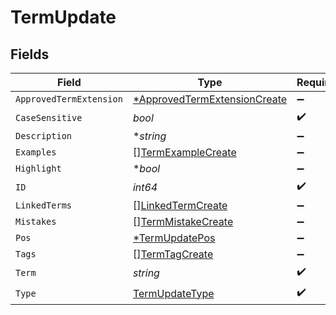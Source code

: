 # TermUpdate


## Fields

| Field                                                                              | Type                                                                               | Required                                                                           | Description                                                                        |
| ---------------------------------------------------------------------------------- | ---------------------------------------------------------------------------------- | ---------------------------------------------------------------------------------- | ---------------------------------------------------------------------------------- |
| `ApprovedTermExtension`                                                            | [*ApprovedTermExtensionCreate](../../models/shared/approvedtermextensioncreate.md) | :heavy_minus_sign:                                                                 | N/A                                                                                |
| `CaseSensitive`                                                                    | *bool*                                                                             | :heavy_check_mark:                                                                 | N/A                                                                                |
| `Description`                                                                      | **string*                                                                          | :heavy_minus_sign:                                                                 | N/A                                                                                |
| `Examples`                                                                         | [][TermExampleCreate](../../models/shared/termexamplecreate.md)                    | :heavy_minus_sign:                                                                 | N/A                                                                                |
| `Highlight`                                                                        | **bool*                                                                            | :heavy_minus_sign:                                                                 | N/A                                                                                |
| `ID`                                                                               | *int64*                                                                            | :heavy_check_mark:                                                                 | N/A                                                                                |
| `LinkedTerms`                                                                      | [][LinkedTermCreate](../../models/shared/linkedtermcreate.md)                      | :heavy_minus_sign:                                                                 | N/A                                                                                |
| `Mistakes`                                                                         | [][TermMistakeCreate](../../models/shared/termmistakecreate.md)                    | :heavy_minus_sign:                                                                 | N/A                                                                                |
| `Pos`                                                                              | [*TermUpdatePos](../../models/shared/termupdatepos.md)                             | :heavy_minus_sign:                                                                 | N/A                                                                                |
| `Tags`                                                                             | [][TermTagCreate](../../models/shared/termtagcreate.md)                            | :heavy_minus_sign:                                                                 | N/A                                                                                |
| `Term`                                                                             | *string*                                                                           | :heavy_check_mark:                                                                 | N/A                                                                                |
| `Type`                                                                             | [TermUpdateType](../../models/shared/termupdatetype.md)                            | :heavy_check_mark:                                                                 | N/A                                                                                |